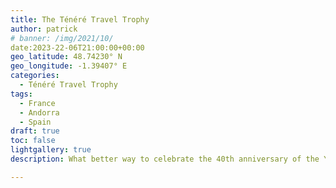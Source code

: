 ```yaml
---
title: The Ténéré Travel Trophy
author: patrick
# banner: /img/2021/10/
date:2023-22-06T21:00:00+00:00
geo_latitude: 48.74230° N
geo_longitude: -1.39407° E
categories:
  - Ténéré Travel Trophy
tags:
  - France
  - Andorra 
  - Spain
draft: true
toc: false
lightgallery: true
description: What better way to celebrate the 40th anniversary of the Yamaha Ténéré than to send 100 riders of all abilities on a mixed on and off road 1500km adventure from France over the Pyrenees to Andorra and finally Spain. 

---
```


<!--more-->

